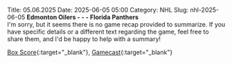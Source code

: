 Title: 05.06.2025
Date: 2025-06-05 05:00
Category: NHL 
Slug: nhl-2025-06-05 
**Edmonton Oilers - - - Florida Panthers**  
I'm sorry, but it seems there is no game recap provided to summarize. If you have specific details or a different text regarding the game, feel free to share them, and I'd be happy to help with a summary! 

[Box Score](/gamecenter/fla-vs-edm/2025/06/04/2024030411){:target="_blank"}, [Gamecast](https://www.nhl.com/news/florida-panthers-edmonton-oilers-game-recap-june-4){:target="_blank"}<br>

